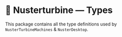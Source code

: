 # 💨 Nusterturbine — Types

This package contains all the type definitions used by `NusterTurbineMachines` & `NusterDesktop`.
